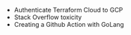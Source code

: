 - Authenticate Terraform Cloud to GCP
- Stack Overflow toxicity
- Creating a Github Action with GoLang